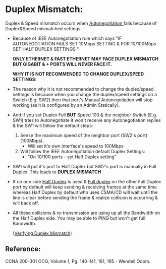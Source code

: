 # Duplex Mismatch:

Duplex & Speed mismatch occurs when [Autonegotiation ](https://app.gitbook.com/@mudassirs46/s/network-fundamentals/~/drafts/-MRZ8l67L5MHnaQIEh9W/autonegotiation)fails because of Duplex&Speed mismatched settings.

* Because of IEEE Autonegotiation rule which says "IF AUTONEGOTIATION FAILS SET 10Mbps SETTING & FOR 10/100Mbps SET HALF DUPLEX SETTINGS "

  **ONLY ETHERNET & FAST ETHERNET MAY FACE DUPLEX MISMATCH BUT GIGABIT & + PORTS WILL NEVER FACE IT.**

  **WHY IT IS NOT RECOMMENDED TO CHANGE DUPLEX/SPEED SETTINGS:**

* The reason why it is not recommended to change the duplex/speed settings is because when you change the duplex/speed settings on a Switch \(E.g. SW2\) then that port's Manual Autonegotiation will stop working \(as it is configured by an Admin Statically\).
* And if you set Duplex Full **BUT** Speed 100 & the neighbor Switch \(E.g. SW1\) tries to Autonegotiate it won't receive any Autonegotiation replies & the SW1 will follow the default steps:
  1. Sense the maximum speed of the neighbor port \(SW2's port\) \(100Mbps\).
     * Will set it's own interface's speed to 100Mbps
  2. Will follow the IEEE Autonegotiation default Duplex Settings:
     * "On 10/100 ports - set Half Duplex setting"
* SW1 will put it's port to Half Duplex but SW2's port is manually in Full Duplex. This leads to **DUPLEX MISMATCH**
* If on one side [Half Duplex](https://app.gitbook.com/@mudassirs46/s/network-fundamentals/~/drafts/-MRZ8l67L5MHnaQIEh9W/half-duplex) is used & [Full duplex](https://app.gitbook.com/@mudassirs46/s/network-fundamentals/~/drafts/-MRZ8l67L5MHnaQIEh9W/full-duplex) on the other Full Duplex port by default will keep sending & receiving frames at the same time whereas Half Duplex by default who uses CSMA/CD will wait until the line is clear before sending the frame & realize collision is occurring & will back off.
* All these collisions & re-transmission are using up all the Bandwidth on the Half Duplex side. You may be able to PING but won't get full Bandwidth.

  \([Verifying Duplex Mismatch](https://app.gitbook.com/@mudassirs46/s/network-fundamentals/~/drafts/-MRZ8l67L5MHnaQIEh9W/verifying-duplex-mismatch)\)

## Reference:

CCNA 200-301 OCG, Volume 1, Pg. 140-141, 161, 165 - Wendell Odom.

